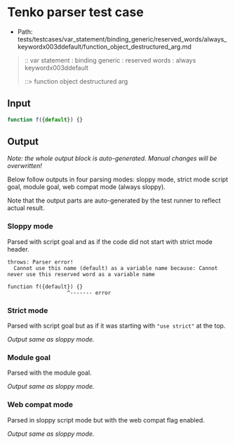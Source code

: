 # Tenko parser test case

- Path: tests/testcases/var_statement/binding_generic/reserved_words/always_keywordx003ddefault/function_object_destructured_arg.md

> :: var statement : binding generic : reserved words : always keywordx003ddefault
>
> ::> function object destructured arg

## Input

`````js
function f({default}) {}
`````

## Output

_Note: the whole output block is auto-generated. Manual changes will be overwritten!_

Below follow outputs in four parsing modes: sloppy mode, strict mode script goal, module goal, web compat mode (always sloppy).

Note that the output parts are auto-generated by the test runner to reflect actual result.

### Sloppy mode

Parsed with script goal and as if the code did not start with strict mode header.

`````
throws: Parser error!
  Cannot use this name (default) as a variable name because: Cannot never use this reserved word as a variable name

function f({default}) {}
                   ^------- error
`````

### Strict mode

Parsed with script goal but as if it was starting with `"use strict"` at the top.

_Output same as sloppy mode._

### Module goal

Parsed with the module goal.

_Output same as sloppy mode._

### Web compat mode

Parsed in sloppy script mode but with the web compat flag enabled.

_Output same as sloppy mode._
